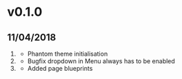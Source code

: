# v0.1.0
##  11/04/2018

1. [](#new)
    * Phantom theme initialisation    
2. [](#bugfix)
     * Bugfix dropdown in Menu always has to be enabled
2. [](#update)
     * Added page blueprints